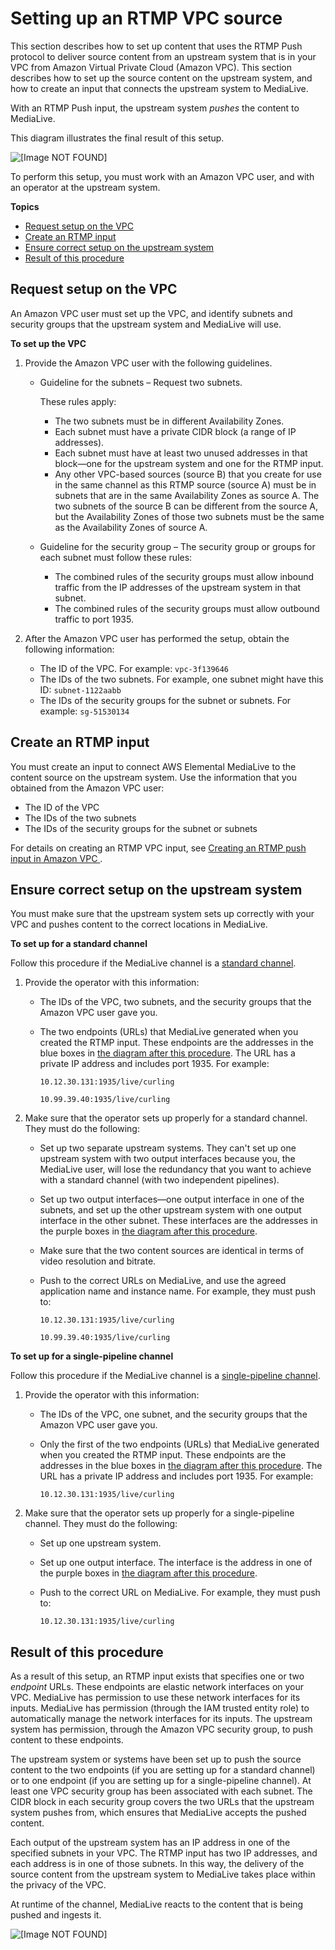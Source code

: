 # Setting up an RTMP VPC source<a name="rtmp-vpc-upstream"></a>

This section describes how to set up content that uses the RTMP Push protocol to deliver source content from an upstream system that is in your VPC from Amazon Virtual Private Cloud \(Amazon VPC\)\. This section describes how to set up the source content on the upstream system, and how to create an input that connects the upstream system to MediaLive\. 

With an RTMP Push input, the upstream system *pushes* the content to MediaLive\. 

This diagram illustrates the final result of this setup\.

![\[Image NOT FOUND\]](http://docs.aws.amazon.com/medialive/latest/ug/images\rtmp-vpc-uss-input.png)

To perform this setup, you must work with an Amazon VPC user, and with an operator at the upstream system\.

**Topics**
+ [Request setup on the VPC](#setup-vpc-rtmp-vpc)
+ [Create an RTMP input](#setup-input-rtmp-vpc)
+ [Ensure correct setup on the upstream system](#setup-uss-rtmp-vpc)
+ [Result of this procedure](#setup-rtmp-vpc-result)

## Request setup on the VPC<a name="setup-vpc-rtmp-vpc"></a>

An Amazon VPC user must set up the VPC, and identify subnets and security groups that the upstream system and MediaLive will use\. 

**To set up the VPC**

1. Provide the Amazon VPC user with the following guidelines\.
   + Guideline for the subnets – Request two subnets\.

     These rules apply:
     + The two subnets must be in different Availability Zones\.
     + Each subnet must have a private CIDR block \(a range of IP addresses\)\.
     + Each subnet must have at least two unused addresses in that block—one for the upstream system and one for the RTMP input\.
     + Any other VPC\-based sources \(source B\) that you create for use in the same channel as this RTMP source \(source A\) must be in subnets that are in the same Availability Zones as source A\. The two subnets of the source B can be different from the source A, but the Availability Zones of those two subnets must be the same as the Availability Zones of source A\.
   + Guideline for the security group – The security group or groups for each subnet must follow these rules:
     + The combined rules of the security groups must allow inbound traffic from the IP addresses of the upstream system in that subnet\.
     + The combined rules of the security groups must allow outbound traffic to port 1935\. 

1. After the Amazon VPC user has performed the setup, obtain the following information:
   + The ID of the VPC\. For example: `vpc-3f139646`
   + The IDs of the two subnets\. For example, one subnet might have this ID: `subnet-1122aabb`
   + The IDs of the security groups for the subnet or subnets\. For example: `sg-51530134`

## Create an RTMP input<a name="setup-input-rtmp-vpc"></a>

You must create an input to connect AWS Elemental MediaLive to the content source on the upstream system\. Use the information that you obtained from the Amazon VPC user:
+ The ID of the VPC
+ The IDs of the two subnets
+ The IDs of the security groups for the subnet or subnets

For details on creating an RTMP VPC input, see [Creating an RTMP push input in Amazon VPC ](rtmp-push-vpc-input.md)\.

## Ensure correct setup on the upstream system<a name="setup-uss-rtmp-vpc"></a>

You must make sure that the upstream system sets up correctly with your VPC and pushes content to the correct locations in MediaLive\.

**To set up for a standard channel**

Follow this procedure if the MediaLive channel is a [standard channel](plan-redundancy.md)\.

1. Provide the operator with this information:
   + The IDs of the VPC, two subnets, and the security groups that the Amazon VPC user gave you\.
   + The two endpoints \(URLs\) that MediaLive generated when you created the RTMP input\. These endpoints are the addresses in the blue boxes in [the diagram after this procedure](#setup-rtmp-vpc-result)\. The URL has a private IP address and includes port 1935\. For example: 

     `10.12.30.131:1935/live/curling`

     `10.99.39.40:1935/live/curling`

1. Make sure that the operator sets up properly for a standard channel\. They must do the following:
   + Set up two separate upstream systems\. They can't set up one upstream system with two output interfaces because you, the MediaLive user, will lose the redundancy that you want to achieve with a standard channel \(with two independent pipelines\)\.
   + Set up two output interfaces—one output interface in one of the subnets, and set up the other upstream system with one output interface in the other subnet\. These interfaces are the addresses in the purple boxes in [the diagram after this procedure](#setup-rtmp-vpc-result)\.
   + Make sure that the two content sources are identical in terms of video resolution and bitrate\.
   + Push to the correct URLs on MediaLive, and use the agreed application name and instance name\. For example, they must push to:

     `10.12.30.131:1935/live/curling`

     `10.99.39.40:1935/live/curling`

**To set up for a single\-pipeline channel**

Follow this procedure if the MediaLive channel is a [single\-pipeline channel](plan-redundancy.md)\.

1. Provide the operator with this information:
   + The IDs of the VPC, one subnet, and the security groups that the Amazon VPC user gave you\.
   + Only the first of the two endpoints \(URLs\) that MediaLive generated when you created the RTMP input\. These endpoints are the addresses in the blue boxes in [the diagram after this procedure](#setup-rtmp-vpc-result)\. The URL has a private IP address and includes port 1935\. For example: 

     `10.12.30.131:1935/live/curling`

1. Make sure that the operator sets up properly for a single\-pipeline channel\. They must do the following:
   + Set up one upstream system\.
   + Set up one output interface\. The interface is the address in one of the purple boxes in [the diagram after this procedure](#setup-rtmp-vpc-result)\.
   + Push to the correct URL on MediaLive\. For example, they must push to:

     `10.12.30.131:1935/live/curling`

## Result of this procedure<a name="setup-rtmp-vpc-result"></a>

As a result of this setup, an RTMP input exists that specifies one or two *endpoint* URLs\. These endpoints are elastic network interfaces on your VPC\. MediaLive has permission to use these network interfaces for its inputs\. MediaLive has permission \(through the IAM trusted entity role\) to automatically manage the network interfaces for its inputs\. The upstream system has permission, through the Amazon VPC security group, to push content to these endpoints\.

The upstream system or systems have been set up to push the source content to the two endpoints \(if you are setting up for a standard channel\) or to one endpoint \(if you are setting up for a single\-pipeline channel\)\. At least one VPC security group has been associated with each subnet\. The CIDR block in each security group covers the two URLs that the upstream system pushes from, which ensures that MediaLive accepts the pushed content\.

Each output of the upstream system has an IP address in one of the specified subnets in your VPC\. The RTMP input has two IP addresses, and each address is in one of those subnets\. In this way, the delivery of the source content from the upstream system to MediaLive takes place within the privacy of the VPC\. 

At runtime of the channel, MediaLive reacts to the content that is being pushed and ingests it\. 

![\[Image NOT FOUND\]](http://docs.aws.amazon.com/medialive/latest/ug/images\rtmp-vpc-uss-input.png)